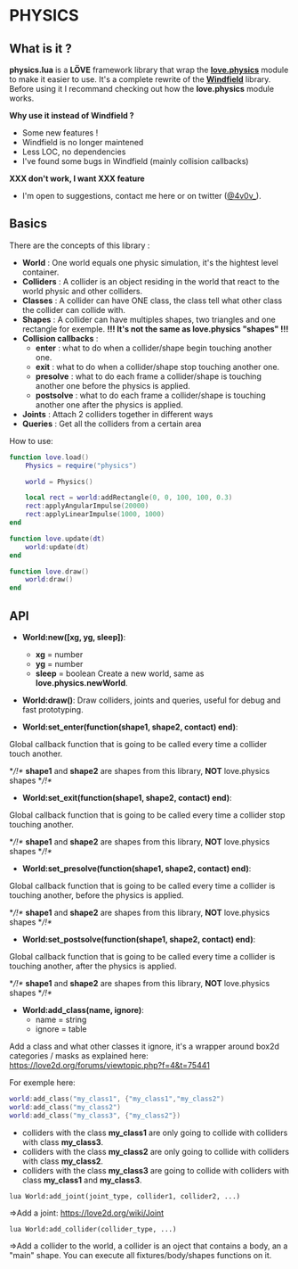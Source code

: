 # PHYSICS

## What is it ?
**physics.lua** is a **LÖVE** framework library that wrap the **[love.physics](https://love2d.org/wiki/love.physics)** module to make it easier to use. It's a complete rewrite of the **[Windfield](https://github.com/adnzzzzZ/windfield)** library. Before using it I recommand checking out how the **love.physics** module works. 

**Why use it instead of Windfield ?**
- Some new features !
- Windfield is no longer maintened
- Less LOC, no dependencies
- I've found some bugs in Windfield (mainly collision callbacks)

**XXX don't work, I want XXX feature**
- I'm open to suggestions, contact me here or on twitter ([@4v0v_](https://twitter.com/4v0v_/)).

## Basics

There are the concepts of this library :
- **World** : One world equals one physic simulation, it's the hightest level container.
- **Colliders** : A collider is an object residing in the world that react to the world physic and other colliders.
- **Classes** : A collider can have ONE class, the class tell what other class the collider can collide with.
- **Shapes** : A collider can have multiples shapes, two triangles and one rectangle for exemple. **!!! It's not the same as love.physics "shapes" !!!**
- **Collision callbacks** : 
  - **enter** : what to do when a collider/shape begin touching another one.
  - **exit** : what to do when a collider/shape stop touching another one.
  - **presolve** : what to do each frame a collider/shape is touching another one before the physics is applied.
  - **postsolve** : what to do each frame a collider/shape is touching another one after the physics is applied.
- **Joints** : Attach 2 colliders together in different ways
- **Queries** : Get all the colliders from a certain area


How to use:
```lua
function love.load()
    Physics = require("physics")

    world = Physics()

    local rect = world:addRectangle(0, 0, 100, 100, 0.3)
    rect:applyAngularImpulse(20000)
    rect:applyLinearImpulse(1000, 1000)
end

function love.update(dt) 
    world:update(dt) 
end

function love.draw() 
    world:draw() 
end
```


## API

- **World:new([xg, yg, sleep])**:
  - **xg** = number
  - **yg** = number
  - **sleep** = boolean
Create a new world, same as **love.physics.newWorld**.

- **World:draw()**:
Draw colliders, joints and queries, useful for debug and fast prototyping.

- **World:set_enter(function(shape1, shape2, contact) end)**:

Global callback function that is going to be called every time a collider touch another.

**/!\** **shape1** and **shape2** are shapes from this library, **NOT** love.physics shapes **/!\**

- **World:set_exit(function(shape1, shape2, contact) end)**:

Global callback function that is going to be called every time a collider stop touching another.

**/!\** **shape1** and **shape2** are shapes from this library, **NOT** love.physics shapes **/!\**

- **World:set_presolve(function(shape1, shape2, contact) end)**:

Global callback function that is going to be called every time a collider is touching another, before the physics is applied.

**/!\** **shape1** and **shape2** are shapes from this library, **NOT** love.physics shapes **/!\**

- **World:set_postsolve(function(shape1, shape2, contact) end)**:

Global callback function that is going to be called every time a collider is touching another, after the physics is applied.

**/!\** **shape1** and **shape2** are shapes from this library, **NOT** love.physics shapes **/!\**


- **World:add_class(name, ignore)**:
  - name = string
  - ignore = table

Add a class and what other classes it ignore, it's a wrapper around box2d categories / masks as explained here:
https://love2d.org/forums/viewtopic.php?f=4&t=75441

For exemple here:
```lua
world:add_class("my_class1", {"my_class1","my_class2")
world:add_class("my_class2")
world:add_class("my_class3", {"my_class2"})
```
- colliders with the class **my_class1** are only going to collide with colliders with class **my_class3**.
- colliders with the class **my_class2** are only going to collide with colliders with class **my_class2**.
- colliders with the class **my_class3** are going to collide with colliders with class **my_class1** and **my_class3**.



```lua World:add_joint(joint_type, collider1, collider2, ...)```

=>Add a joint: https://love2d.org/wiki/Joint

```lua World:add_collider(collider_type, ...) ```

=>Add a collider to the world, a collider is an oject that contains a body, an a "main" shape. 
You can execute all fixtures/body/shapes functions on it.
